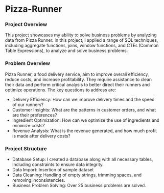# Pizza-Runner

### Project Overview
This project showcases my ability to solve business problems by analyzing data from Pizza Runner. In this project, I applied a range of SQL techniques, including aggregate functions, joins, window functions, and CTEs (Common Table Expressions), to analyze and solve business problems.


###  Problem Overview
Pizza Runner, a food delivery service, aim to improve overall efficiency, reduce costs, and increase profitability. They require assistance to clean their data and perform critical analysis to better direct their runners and optimize operations. The key questions to address are:

* Delivery Efficiency: How can we improve delivery times and the speed of our runners?
* Customer Insights: What are the patterns in customer orders, and what are their preferences?
* Ingredient Optimization: How can we optimize the use of ingredients and minimize costs?
* Revenue Analysis: What is the revenue generated, and how much profit is made after delivery costs?


### Project Structure

* Database Setup: I created a database along with all necessary tables, including constraints to ensure data integrity.
* Data Import: Insertion of sample dataset
* Data Cleaning: Handling of empty strings, trimming spaces, and removing inconsistencies. 
* Business Problem Solving: Over 25 business problems are solved.
